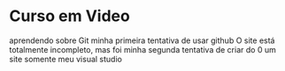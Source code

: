 # Curso em Video
 aprendendo sobre Git 
 minha primeira tentativa de usar github
O site está totalmente incompleto, mas foi minha segunda tentativa de criar do 0 um site somente meu
visual studio
